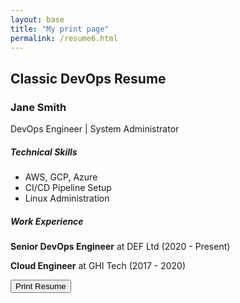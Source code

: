 ```yaml
---
layout: base
title: "My print page"
permalink: /resume6.html
---
```

<div class="container mt-5">
    <h2>Classic DevOps Resume</h2>
    <div class="printable-area border p-1" contenteditable="true">
        <h3 class="text-primary">Jane Smith</h3>
        <p>DevOps Engineer | System Administrator</p>
        <div class="row">
            <div class="col">
                <h5>Technical Skills</h5>
                <ul>
                    <li>AWS, GCP, Azure</li>
                    <li>CI/CD Pipeline Setup</li>
                    <li>Linux Administration</li>
                </ul>
            </div>
            <div class="col">
                <h5>Work Experience</h5>
                <p><strong>Senior DevOps Engineer</strong> at DEF Ltd (2020 - Present)</p>
                <p><strong>Cloud Engineer</strong> at GHI Tech (2017 - 2020)</p>
            </div>
        </div>
    </div>
    <button onclick="window.print()" class="btn btn-success">Print Resume</button>
</div>
